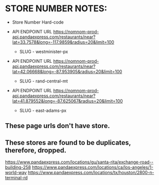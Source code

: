 # STORE NUMBER NOTES:

- Store Number Hard-code
- API ENDPOINT URL https://nomnom-prod-api.pandaexpress.com/restaurants/near?lat=33.7578&long=-117.9859&radius=20&limit=100
	+ SLUG - westminister-px

 - API ENDPOINT URL https://nomnom-prod-api.pandaexpress.com/restaurants/near?lat=42.06668&long=-87.953905&radius=20&limit=100
 	+ SLUG - rand-central-mt

- API ENDPOINT URL https://nomnom-prod-api.pandaexpress.com/restaurants/near?lat=41.879552&long=-87.625067&radius=20&limit=100
	+ SLUG - east-adams-px


## These page urls don't have store.

## These stores are found to be duplicates, therefore, dropped.
https://www.pandaexpress.com/locations/gu/santa-rita/exchange-road--building-258
https://www.pandaexpress.com/locations/ca/los-angeles/1-world-way
https://www.pandaexpress.com/locations/tx/houston/2800-n-terminal-rd